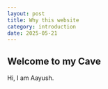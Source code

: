 ```yaml
---
layout: post
title: Why this website
category: introduction
date: 2025-05-21
---
```


## Welcome to my Cave

Hi, I am Aayush.